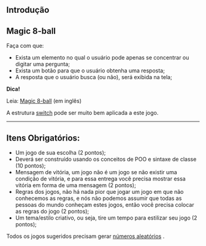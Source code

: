 
Introdução
----------

Magic 8-ball
------------

Faça com que:

-   Exista um elemento no qual o usuário pode apenas se concentrar ou
    digitar uma pergunta;
-   Exista um botão para que o usuário obtenha uma resposta;
-   A resposta que o usuário busca (ou não), será exibida na tela;

**Dica!**

Leia: [Magic 8-ball](https://en.wikipedia.org/wiki/Magic_8-Ball) (em
inglês)

A estrutura
[switch](https://developer.mozilla.org/pt-BR/docs/Web/JavaScript/Reference/Statements/switch)
pode ser muito bem aplicada a este jogo.

------------------------------------------------------------------------

Itens Obrigatórios:
-------------------

-   Um jogo de sua escolha (2 pontos);
-   Deverá ser construído usando os conceitos de POO e sintaxe de classe
    (10 pontos);
-   Mensagem de vitória, um jogo não é um jogo se não existir uma
    condição de vitória, e para essa entrega você precisa mostrar essa
    vitória em forma de uma mensagem (2 pontos);
-   Regras dos jogos, não há nada pior que jogar um jogo em que não
    conhecemos as regras, e nós não podemos assumir que todas as pessoas
    do mundo conheçam estes jogos, então você precisa colocar as regras
    do jogo (2 pontos);
-   Um tema/estilo criativo, ou seja, tire um tempo para estilizar seu
    jogo (2 pontos);

Todos os jogos sugeridos precisam gerar [números
aleatórios](https://developer.mozilla.org/pt-BR/docs/Web/JavaScript/Reference/Global_Objects/Math/random)
.
